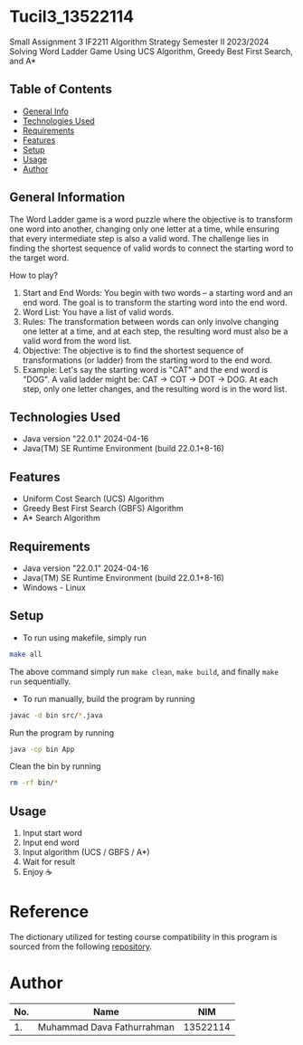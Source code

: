# Tucil3_13522114
Small Assignment 3 IF2211 Algorithm Strategy Semester II 2023/2024 Solving Word Ladder Game Using UCS Algorithm, Greedy Best First Search, and A*

## Table of Contents

- [General Info](#general-information)
- [Technologies Used](#technologies-used)
- [Requirements](#requirements)
- [Features](#features)
- [Setup](#setup)
- [Usage](#usage)
- [Author](#author)

## General Information

The Word Ladder game is a word puzzle where the objective is to transform one word into another, changing only one letter at a time, while ensuring that every intermediate step is also a valid word. The challenge lies in finding the shortest sequence of valid words to connect the starting word to the target word.

How to play?

1. Start and End Words: You begin with two words – a starting word and an end word. The goal is to transform the starting word into the end word.
2. Word List: You have a list of valid words.
3. Rules: The transformation between words can only involve changing one letter at a time, and at each step, the resulting word must also be a valid word from the word list.
4. Objective: The objective is to find the shortest sequence of transformations (or ladder) from the starting word to the end word.
5. Example: Let's say the starting word is "CAT" and the end word is "DOG". A valid ladder might be: CAT -> COT -> DOT -> DOG. At each step, only one letter changes, and the resulting word is in the word list.

## Technologies Used

- Java version "22.0.1" 2024-04-16
- Java(TM) SE Runtime Environment (build 22.0.1+8-16)

## Features

- Uniform Cost Search (UCS) Algorithm
- Greedy Best First Search (GBFS) Algorithm
- A\* Search Algorithm

## Requirements

- Java version "22.0.1" 2024-04-16
- Java(TM) SE Runtime Environment (build 22.0.1+8-16)
- Windows - Linux

## Setup

- To run using makefile, simply run

```bash
make all
```

The above command simply run `make clean`, `make build`, and finally `make run` sequentially.

- To run manually, build the program by running

```bash
javac -d bin src/*.java
```

Run the program by running

```bash
java -cp bin App
```

Clean the bin by running

```bash
rm -rf bin/*
```

## Usage

1. Input start word
2. Input end word
3. Input algorithm (UCS / GBFS / A\*)
4. Wait for result
5. Enjoy ☕

# Reference

The dictionary utilized for testing course compatibility in this program is sourced from the following  [repository](https://docs.oracle.com/javase/tutorial/collections/interfaces/examples/dictionary.txt).

# Author
| No. | Name                           | NIM |
|-----|--------------------------------|------------|
| 1.  | Muhammad Dava Fathurrahman      | 13522114   |
